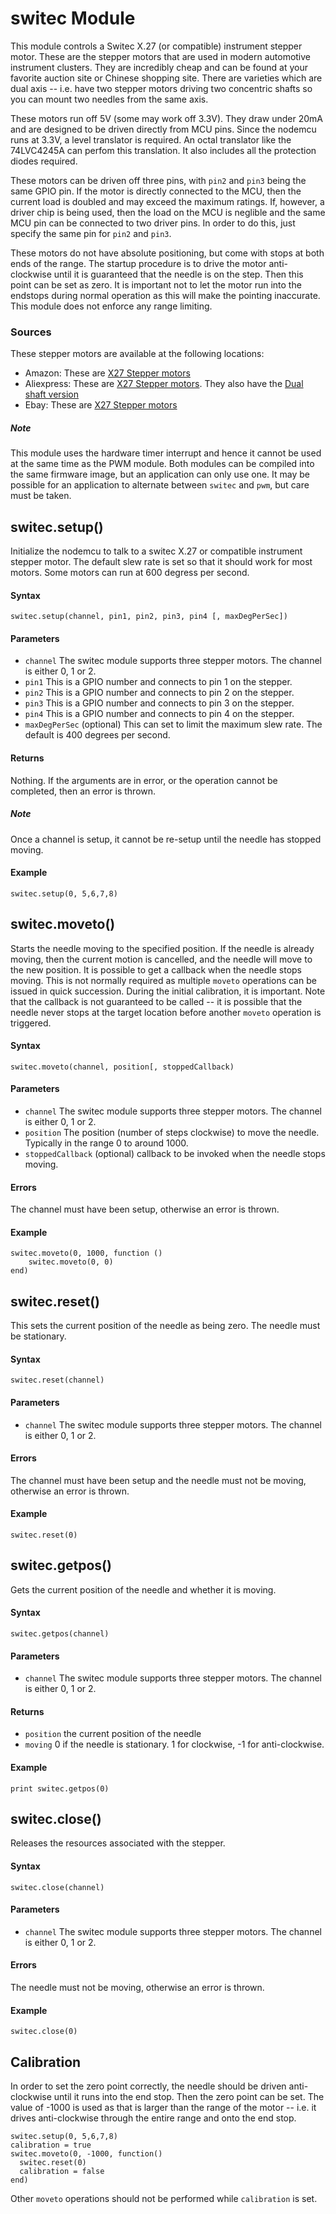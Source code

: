 # switec Module

This module controls a Switec X.27 (or compatible) instrument stepper motor. These are the 
stepper motors that are used in modern automotive instrument clusters. They are incredibly cheap
and can be found at your favorite auction site or Chinese shopping site. There are varieties
which are dual axis -- i.e. have two stepper motors driving two concentric shafts so you 
can mount two needles from the same axis.

These motors run off 5V (some may work off 3.3V). They draw under 20mA and are designed to be
driven directly from MCU pins. Since the nodemcu runs at 3.3V, a level translator is required.
An octal translator like the 74LVC4245A can perfom this translation. It also includes all the
protection diodes required. 

These motors can be driven off three pins, with `pin2` and `pin3` being the same GPIO pin. 
If the motor is directly connected to the MCU, then the current load is doubled and may exceed
the maximum ratings. If, however, a driver chip is being used, then the load on the MCU is neglible
and the same MCU pin can be connected to two driver pins. In order to do this, just specify
the same pin for `pin2` and `pin3`.

These motors do not have absolute positioning, but come with stops at both ends of the range.
The startup procedure is to drive the motor anti-clockwise until it is guaranteed that the needle
is on the step. Then this point can be set as zero. It is important not to let the motor
run into the endstops during normal operation as this will make the pointing inaccurate. 
This module does not enforce any range limiting.

### Sources

These stepper motors are available at the following locations:

- Amazon: These are [X27 Stepper motors](http://www.amazon.com/s/ref=nb_sb_noss?url=search-alias%3Daps&field-keywords=instrument+stepper+motor+x27&rh=i%3Aaps%2Ck%3Ainstrument+stepper+motor+x27)
- Aliexpress: These are [X27 Stepper motors](http://www.aliexpress.com/wholesale?catId=0&initiative_id=SB_20160221132322&SearchText=x27+stepper). They also have the [Dual shaft version](http://www.aliexpress.com/wholesale?catId=0&initiative_id=SB_20160221132428&SearchText=vid28-05)
- Ebay: These are [X27 Stepper motors](http://www.ebay.com/sch/i.html?_from=R40&_trksid=p2050601.m570.l1313.TR0.TRC0.H0.Xx27+stepper+motor.TRS0&_nkw=x27+stepper+motor&_sacat=0)

##### Note

This module uses the hardware timer interrupt and hence it cannot be used at the same time as the PWM module.
Both modules can be compiled into the same firmware image, but an application can only use one. It may be
possible for an application to alternate between `switec` and `pwm`, but care must be taken.

## switec.setup()
Initialize the nodemcu to talk to a switec X.27 or compatible instrument stepper motor. The default
slew rate is set so that it should work for most motors. Some motors can run at 600 degress per second. 

#### Syntax
`switec.setup(channel, pin1, pin2, pin3, pin4 [, maxDegPerSec])`

#### Parameters
- `channel` The switec module supports three stepper motors. The channel is either 0, 1 or 2.
- `pin1` This is a GPIO number and connects to pin 1 on the stepper.
- `pin2` This is a GPIO number and connects to pin 2 on the stepper.
- `pin3` This is a GPIO number and connects to pin 3 on the stepper.
- `pin4` This is a GPIO number and connects to pin 4 on the stepper.
- `maxDegPerSec` (optional) This can set to limit the maximum slew rate. The default is 400 degrees per second.

#### Returns
Nothing. If the arguments are in error, or the operation cannot be completed, then an error is thrown.

##### Note

Once a channel is setup, it cannot be re-setup until the needle has stopped moving. 

#### Example

    switec.setup(0, 5,6,7,8)

## switec.moveto()
Starts the needle moving to the specified position. If the needle is already moving, then the current
motion is cancelled, and the needle will move to the new position. It is possible to get a callback
when the needle stops moving. This is not normally required as multiple `moveto` operations can
be issued in quick succession. During the initial calibration, it is important. Note that the 
callback is not guaranteed to be called -- it is possible that the needle never stops at the
target location before another `moveto` operation is triggered.

#### Syntax
`switec.moveto(channel, position[, stoppedCallback)`

#### Parameters
- `channel` The switec module supports three stepper motors. The channel is either 0, 1 or 2.
- `position` The position (number of steps clockwise) to move the needle. Typically in the range 0 to around 1000.
- `stoppedCallback` (optional) callback to be invoked when the needle stops moving.

#### Errors
The channel must have been setup, otherwise an error is thrown.

#### Example

    switec.moveto(0, 1000, function ()
        switec.moveto(0, 0)
    end)

## switec.reset()
This sets the current position of the needle as being zero. The needle must be stationary.

#### Syntax
`switec.reset(channel)`

#### Parameters
- `channel` The switec module supports three stepper motors. The channel is either 0, 1 or 2.

#### Errors
The channel must have been setup and the needle must not be moving, otherwise an error is thrown.

#### Example

    switec.reset(0)

## switec.getpos()
Gets the current position of the needle and whether it is moving.

#### Syntax
`switec.getpos(channel)`

#### Parameters
- `channel` The switec module supports three stepper motors. The channel is either 0, 1 or 2.

#### Returns
- `position` the current position of the needle
- `moving` 0 if the needle is stationary. 1 for clockwise, -1 for anti-clockwise.

#### Example

    print switec.getpos(0)

## switec.close()
Releases the resources associated with the stepper.

#### Syntax
`switec.close(channel)`

#### Parameters
- `channel` The switec module supports three stepper motors. The channel is either 0, 1 or 2.

#### Errors
The needle must not be moving, otherwise an error is thrown.

#### Example

    switec.close(0)

## Calibration
In order to set the zero point correctly, the needle should be driven anti-clockwise until
it runs into the end stop. Then the zero point can be set. The value of -1000 is used as that is
larger than the range of the motor -- i.e. it drives anti-clockwise through the entire range and 
onto the end stop.

    switec.setup(0, 5,6,7,8)
    calibration = true
    switec.moveto(0, -1000, function() 
      switec.reset(0)
      calibration = false
    end)

Other `moveto` operations should not be performed while `calibration` is set.
